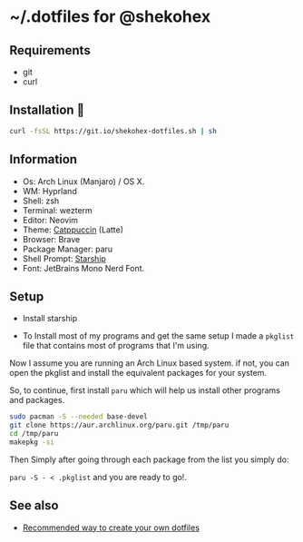 # ~/.dotfiles for @shekohex

## Requirements

* git
* curl

## Installation 🔧

```bash
curl -fsSL https://git.io/shekohex-dotfiles.sh | sh
```

## Information

* Os: Arch Linux (Manjaro) / OS X.
* WM: Hyprland
* Shell: zsh
* Terminal: wezterm
* Editor: Neovim
* Theme: [Catppuccin](https://github.com/catppuccin/catppuccin) (Latte)
* Browser: Brave
* Package Manager: paru
* Shell Prompt: [Starship](https://starship.rs/)
* Font: JetBrains Mono Nerd Font.

## Setup

* Install starship

* To Install most of my programs and get the same setup I made a `pkglist` file
that contains most of programs that I'm using.

Now I assume you are running an Arch Linux based system.
if not, you can open the pkglist and install the equivalent packages for your system.

So, to continue, first install `paru` which will help us install other programs and packages.

```bash
sudo pacman -S --needed base-devel
git clone https://aur.archlinux.org/paru.git /tmp/paru
cd /tmp/paru
makepkg -si
```

Then Simply after going through each package from the list you simply do:

`paru -S - < .pkglist` and you are ready to go!.

## See also

* [Recommended way to create your own dotfiles](https://www.atlassian.com/git/tutorials/dotfiles)

